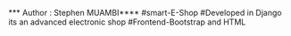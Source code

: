 *** Author : Stephen MUAMBI****
#smart-E-Shop 
#Developed in Django 
its an advanced electronic shop
#Frontend-Bootstrap and HTML
